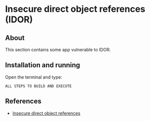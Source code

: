 # Insecure direct object references (IDOR)

## About

This section contains some app vulnerable to IDOR.

## Installation and running

Open the terminal and type:

```
ALL STEPS TO BUILD AND EXECUTE
```

## References

* [Insecure direct object references](https://portswigger.net/web-security/access-control/idor)

